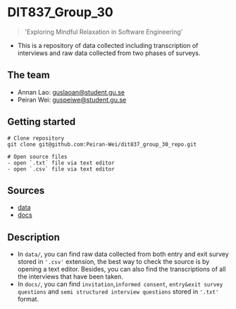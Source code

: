 # DIT837_Group_30
>'Exploring Mindful Relaxation in Software Engineering'
- This is a repository of data collected including transcription of interviews and raw data collected from two phases of surveys.

## The team
- Annan Lao: guslaoan@student.gu.se
- Peiran Wei: guspeiwe@student.gu.se

## Getting started
```
# Clone repository
git clone git@github.com:Peiran-Wei/dit837_group_30_repo.git
```
```
# Open source files
- open `.txt` file via text editor
- open `.csv` file via text editor
```

## Sources
- [data]()
- [docs]()

## Description
- In `data/`, you can find raw data collected from both entry and exit survey stored in `'.csv'` extension, the best way to check the source is by opening a text editor. Besides, you can also find the transcriptions of all the interviews that have been taken. 
- In `docs/`, you can find `invitation`,`informed consent`, `entry&exit survey questions` and `semi structured interview questions` stored in `'.txt'` format. 
